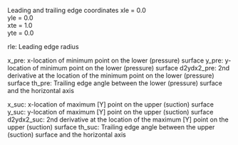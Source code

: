 Leading and trailing edge coordinates
xle = 0.0       
yle = 0.0       
xte = 1.0       
yte = 0.0       
                
rle: Leading edge radius
                                
x_pre: x-location of minimum point on the lower (pressure) surface
y_pre: y-location of minimum point on the lower (pressure) surface
d2ydx2_pre: 2nd derivative at the location of the minimum point on the lower (pressure) surface
th_pre: Trailing edge angle between the lower (pressure) surface and the horizontal axis
                                                
x_suc: x-location of maximum [Y] point on the upper (suction) surface
y_suc: y-location of maximum [Y] point on the upper (suction) surface
d2ydx2_suc: 2nd derivative at the location of the maximum [Y] point on the upper (suction) surface
th_suc: Trailing edge angle between the upper (suction) surface and the horizontal axis
